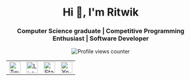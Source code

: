 <div align="center">
  <h1>Hi 👋, I'm Ritwik</h1>
  <h3>
    Computer Science graduate | Competitive Programming Enthusiast | Software Developer
  </h3>
</div>

<p align="center">
  <img src="https://komarev.com/ghpvc/?username=ritwikshanker&color=blueviolet" alt="Profile views counter" />
</p>

<table align="center" cellspacing="10">
  <tr>
    <td><a href="https://twitter.com/ritwikshanker" target="_blank" aria-label="Twitter"><img src="https://cdn.simpleicons.org/x/0A0A0A/FFFFFF" height="30" width="30" alt="Twitter / X" /></a></td>
    <td><a href="https://linkedin.com/in/ritwikshanker" target="_blank" aria-label="LinkedIn"><img src="https://content.linkedin.com/content/dam/me/business/en-us/amp/brand-site/v2/bg/LI-Bug.svg.original.svg" height="30" width="30" alt="LinkedIn" /></a></td>
    <td><a href="https://stackoverflow.com/users/7024091/ritwikshanker" target="_blank" aria-label="Stack Overflow"><img src="https://cdn.simpleicons.org/stackoverflow/F58025/F58025" height="30" width="30" alt="Stack Overflow" /></a></td>
    <td><a href="https://www.youtube.com/c/ritwikshanker" target="_blank" aria-label="YouTube"><img src="https://cdn.simpleicons.org/youtube/FF0000/FF0000" height="30" width="30" alt="YouTube" /></a></td>
  </tr>
</table>




